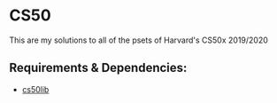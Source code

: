 # CS50

This are my solutions to all of the psets of Harvard's CS50x 2019/2020

## Requirements & Dependencies:

- [cs50lib](https://github.com/cs50/libcs50)
